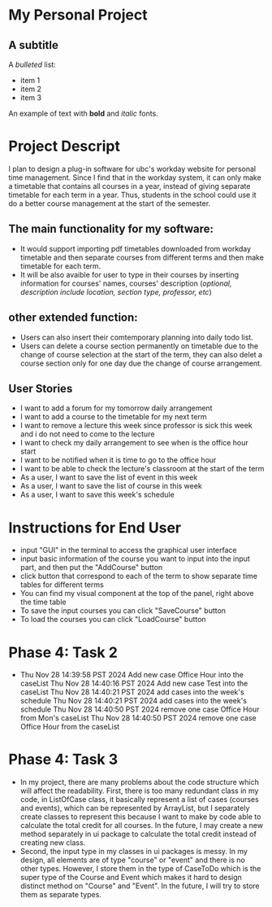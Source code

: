 # My Personal Project

## A subtitle

A *bulleted* list:
- item 1
- item 2
- item 3

An example of text with **bold** and *italic* fonts.  

# Project Descript
I plan to design a plug-in software for ubc's workday website for personal time management. Since I find that in the workday system, it can only make a timetable that contains all courses in a year, instead of giving separate timetable for each term in a year. Thus, students in the school could use it do a better course management at the start of the semester.

## The main functionality for my software:
- It would support importing pdf timetables downloaded from workday timetable and then separate courses from different terms and then make timetable for each term.
- It will be also avaible for user to type in their courses by inserting information for courses' names, courses' description (*optional, description include location, section type, professor, etc*)
## other extended function:
- Users can also insert their comtemporary planning into daily todo list.
- Users can delete a course section permanently on timetable due to the change of course selection at the start of the term, they can also delet a course section only for one day due the change of course arrangement.
## User Stories
- I want to add a forum for my tomorrow daily arrangement
- I want to add a course to the timetable for my next term
- I want to remove a lecture this week since professor is sick this week and i do not need to come to the lecture
- I want to check my daily arrangement to see when is the office hour start
- I want to be notified when it is time to go to the office hour
- I want to be able to check the lecture's classroom at the start of the term
- As a user, I want to save the list of event in this week
- As a user, I want to save the list of course in this week
- As a user, I want to save this week's schedule

# Instructions for End User
- input "GUI" in the terminal to access the graphical user interface
- input basic information of the course you want to input into the input part, and then put the "AddCourse" button
- click button that correspond to each of the term to show separate time tables for different terms
- You can find my visual component at the top of the panel, right above the time table
- To save the input courses you can click "SaveCourse" button
- To load the courses you can click "LoadCourse" button

# Phase 4: Task 2
- Thu Nov 28 14:39:58 PST 2024
Add new case Office Hour into the caseList
Thu Nov 28 14:40:16 PST 2024
Add new case Test into the caseList
Thu Nov 28 14:40:21 PST 2024
add cases into the week's schedule
Thu Nov 28 14:40:21 PST 2024
add cases into the week's schedule
Thu Nov 28 14:40:50 PST 2024
remove one case Office Hour from Mon's  caseList
Thu Nov 28 14:40:50 PST 2024
remove one case Office Hour from the caseList

# Phase 4: Task 3
- In my project, there are many problems about the code structure which will affect the readability.
First, there is too many redundant class in my code, in ListOfCase class, it basically represent a list of cases (courses and events), which can be represented by ArrayList, but I separately create classes to represent this because I want to make by code able to calculate the total credit for all courses. In the future, I may create a new method separately in ui package to calculate the total credit instead of creating new class.
- Second, the input type in my classes in ui packages is messy. In my design, all elements are of type "course" or "event" and there is no other types. However, I store them in the type of CaseToDo which is the super type of the Course and Event which makes it hard to design distinct method on "Course" and "Event". In the future, I will try to store them as separate types.